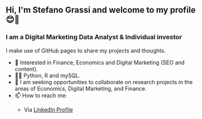 <h2>Hi, I'm Stefano Grassi and welcome to my profile 😊👋</h2>

<h3>I am a Digital Marketing Data Analyst & Individual investor</h3>

I make use of GitHub pages to share my projects and thoughts.

- 👀 Interested in Finance, Economics and Digital Marketing (SEO and content).
- 👨‍💻 Python, R and mySQL.
- 👯 I am seeking opportunities to collaborate on research projects in the areas of Economics, Digital Marketing, and Finance.
- 📫 How to reach me:
<ul>
  <ul>
  <li>
    Via <a href="https://www.linkedin.com/in/steven-grassi/">LinkedIn Profile</a>
  </li>
  </ul>
</ul>

<!---
stevefatz95/stevefatz95 is a ✨ special ✨ repository because its `README.md` (this file) appears on your GitHub profile.
You can click the Preview link to take a look at your changes.
--->
